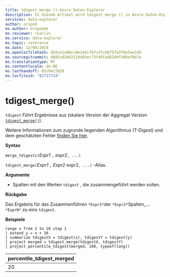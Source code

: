 ```yaml
---
title: tdigest_merge ()-Azure Daten-Explorer
description: In diesem Artikel wird tdigest_merge () in Azure Daten-Explorer beschrieben.
services: data-explorer
author: orspod
ms.author: orspodek
ms.reviewer: rkarlin
ms.service: data-explorer
ms.topic: reference
ms.date: 12/09/2019
ms.openlocfilehash: 92dce1a98cc0e24dcfbfcd7cb875fa370e3ae1d0
ms.sourcegitcommit: d885c0204212dd83ec73f45fad6184f580af6b7e
ms.translationtype: MT
ms.contentlocale: de-DE
ms.lasthandoff: 05/04/2020
ms.locfileid: "82737724"
---
```

# <a name="tdigest_merge"></a>tdigest_merge()

`tdigest` Führt Ergebnisse aus (skalare Version der Aggregat Version [`tdigest_merge()`](tdigest-merge-aggfunction.md)).

Weitere Informationen zum zugrunde liegenden Algorithmus (T-Digest) und dem geschätzten Fehler [finden Sie hier](percentiles-aggfunction.md#estimation-error-in-percentiles).

**Syntax**

`merge_tdigests(`*Expr1* `,` *expr2*`, ...)`

`tdigest_merge(`*Expr1* `,` *Expr2* expr2`, ...)` -Alias.

**Argumente**

* Spalten mit den Werten `tdigest` , die zusammengeführt werden sollen.

**Rückgabe**

Das Ergebnis für das Zusammenführen `*Expr1*`der `*Expr2*`Spalten,,... `*ExprN*` zu eins `tdigest`.

**Beispiele**

```kusto
range x from 1 to 10 step 1 
| extend y = x + 10
| summarize tdigestX = tdigest(x), tdigestY = tdigest(y)
| project merged = tdigest_merge(tdigestX, tdigestY)
| project percentile_tdigest(merged, 100, typeof(long))
```

|percentile_tdigest_merged|
|---|
|20|